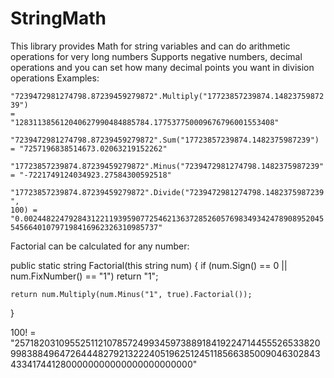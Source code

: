 # StringMath
This library provides Math for string variables and can do arithmetic operations for very long numbers
Supports negative numbers, decimal operations and you can set how many decimal points you want in division operations
Examples:

<code>"7239472981274798.87239459279872".Multiply("17723857239874.1482375987239") = "128311385612040627990484885784.177537750009676796001553408"</code>

<code>"7239472981274798.87239459279872".Sum("17723857239874.1482375987239") = "7257196838514673.02063219152262"</code>

<code>"17723857239874.87239459279872".Minus("7239472981274798.1482375987239" = "-7221749124034923.27584300592518"</code>

<code>"17723857239874.87239459279872".Divide("7239472981274798.1482375987239", 100) = "0.0024482247928431221193959077254621363728526057698349342478908952045545664010797198416962326310985737"</code>

Factorial can be calculated for any number:

public static string Factorial(this string num) 
{
	if (num.Sign() == 0 || num.FixNumber() == "1") return "1";

	return num.Multiply(num.Minus("1", true).Factorial());
}

100! = "257182031095525112107857249934597388918419224714455526533820998388496472644482792132224051962512451185663850090463028434334174412800000000000000000000000"
